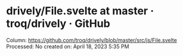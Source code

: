 # drively/File.svelte at master · troq/drively · GitHub

Column: https://github.com/troq/drively/blob/master/src/js/File.svelte
Processed: No
created on: April 18, 2023 5:35 PM